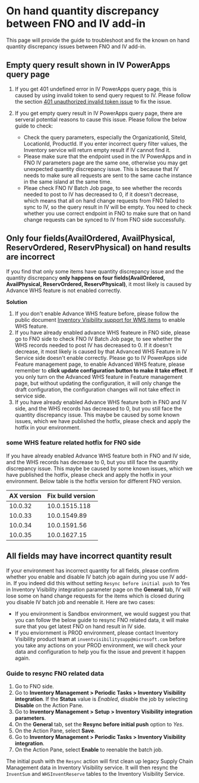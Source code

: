 # On hand quantity discrepancy between FNO and IV add-in

This page will provide the guide to troubleshoot and fix the known on hand quantity discrepancy issues between FNO and IV add-in.

## Empty query result shown in IV PowerApps query page

1. If you get 401 undefined error in IV PowerApps query page, this is caused by using invalid token to send query request to IV. Please follow the section [401 unauthorized invalid token issue](./401%20unauthorized%20invalid%20token%20issue.md) to fix the issue.

1. If you get empty query result in IV PowerApps query page, there are serveral potential reasons to cause this issue. Please follow the below guide to check:

    - Check the query parameters, especially the OrganizationId, SiteId, LocationId, ProductId. If you enter incorrect query filter values, the Inventory service will return empty result if IV cannot find it.
    - Please make sure that the endpoint used in the IV PowerApps and in FNO IV parameters page are the same one, otherwise you may get unexpected quantity discrepancy issue. This is because that IV needs to make sure all requests are sent to the same cache instance in the same island at the same time.
    - Pleae check FNO IV Batch Job page, to see whether the records needed to post to IV has decreased to 0, if it doesn't decrease, which means that all on hand change requests from FNO failed to sync to IV, so the query result in IV will be empty. You need to check whether you use correct endpoint in FNO to make sure that on hand change requests can be synced to IV from FNO side successfully.

## Only four fields(AvailOrdered, AvailPhysical, ReservOrdered, ReservPhysical) on hand results are incorrect

If you find that only some items have quantity discrepancy issue and the quantity discrepancy **only happens on four fields(AvailOrdered, AvailPhysical, ReservOrdered, ReservPhysical)**, it most likely is caused by Advance WHS feature is not enabled correctly.

**Solution**

1. If you don't enable Advance WHS feature before, please follow the public document [Inventory Visibility support for WMS items](https://learn.microsoft.com/en-us/dynamics365/supply-chain/inventory/inventory-visibility-whs-support) to enable WHS feature.
1. If you have already enabled advance WHS feateure in FNO side, please go to FNO side to check FNO IV Batch Job page, to see whether the WHS records needed to post IV has decreased to 0. If it doesn't decrease, it most likely is caused by that Advanced WHS Feature in IV Service side doesn't enable correctly. Please go to IV PowerApps side Feature management page, to enable Advanced WHS feature, please remember to **click update configuration button to make it take effect**. If you only turn on the Advanced WHS feature in Feature management page, but without updating the configuration, it will only change the draft configuration, the configuration changes will not take effect in service side.
1. If you have already enabled Advance WHS feature both in FNO and IV side, and the WHS records has decreased to 0, but you still face the quantity discrepancy issue. This maybe be caused by some known issues, which we have published the hotfix, please check and apply the hotfix in your environment.

### some WHS feature related hotfix for FNO side

If you have already enabled Advance WHS feature both in FNO and IV side, and the WHS records has decrease to 0, but you still face the quantity discrepancy issue. This maybe be caused by some known issues, which we have published the hotfix, please check and apply the hotfix in your environment. Below table is the hotfix version for different FNO version.

| AX version | Fix build version |
|--|--|
| 10.0.32 | 10.0.1515.118 |
| 10.0.33 | 10.0.1549.89 |
| 10.0.34 | 10.0.1591.56 |
| 10.0.35 | 10.0.1627.15 |

## All fields may have incorrect quantity result

If your environment has incorrect quantity for all fields, please confirm whether you enable and disable IV batch job again during you use IV add-in. If you indeed did this without setting ```Resync before initial push```  to Yes in Inventory Visibility integration parameter page on the **General** tab, IV will lose some on hand change requests for the items which is closed during you disable IV batch job and reenable it.
Here are two cases:

- If you environment is Sandbox environment, we would suggest you that you can follow the below guide to resync FNO related data, it will make sure that you get latest FNO on hand result in IV side.
- If you enviornment is PROD environment, please contact Inventory Visibility product team at ```inventvisibilitysupp@microsoft.com``` before you take any actions on your PROD environment, we will check your data and configuration to help you fix the issue and prevent it happen again.

### Guide to resync FNO related data

1. Go to FNO side.
1. Go to **Inventory Management \> Periodic Tasks \> Inventory Visibility integration**. If the **Status** value is *Enabled*, disable the job by selecting **Disable** on the Action Pane.
1. Go to **Inventory Management \> Setup \> Inventory Visibility integration parameters**.
1. On the **General** tab, set the **Resync before initial push** option to *Yes*.
1. On the Action Pane, select **Save**.
1. Go to **Inventory Management \> Periodic Tasks \> Inventory Visibility integration**.
1. On the Action Pane, select **Enable** to reenable the batch job.

The initial push with the `Resync` action will first clean up legacy Supply Chain Management data in Inventory Visibility service. It will then resync the `InventSum` and `WHSInventReserve` tables to the Inventory Visibility Service.
